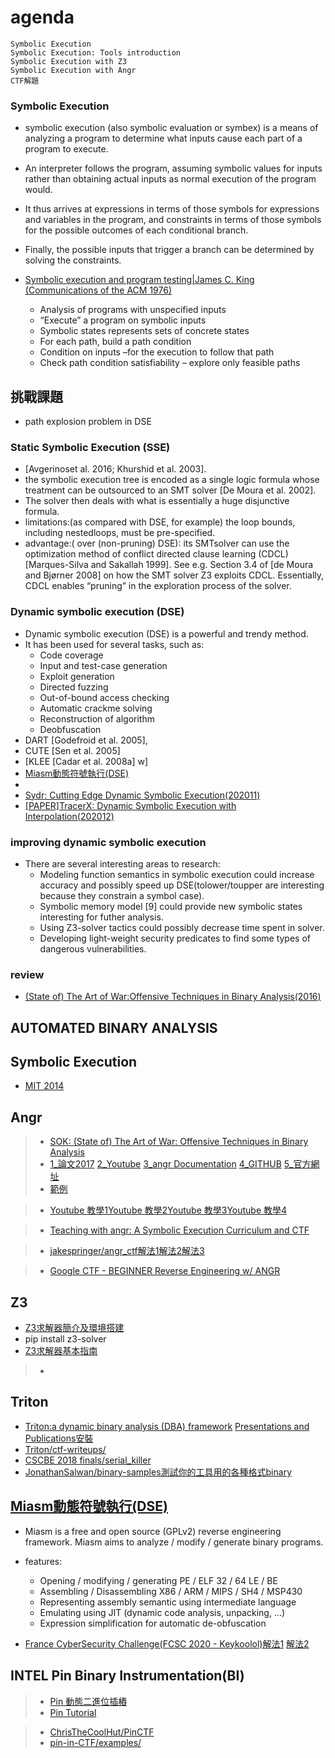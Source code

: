 # agenda
```
Symbolic Execution
Symbolic Execution: Tools introduction
Symbolic Execution with Z3 
Symbolic Execution with Angr
CTF解題
```



### Symbolic Execution

- symbolic execution (also symbolic evaluation or symbex) is a means of analyzing a program to determine what inputs cause each part of a program to execute. 
- An interpreter follows the program, assuming symbolic values for inputs rather than obtaining actual inputs as normal execution of the program would. 
- It thus arrives at expressions in terms of those symbols for expressions and variables in the program, and constraints in terms of those symbols for the possible outcomes of each conditional branch. 
- Finally, the possible inputs that trigger a branch can be determined by solving the constraints.

- [Symbolic execution and program testing|James C. King (Communications of the ACM 1976)](https://dl.acm.org/doi/10.1145/360248.360252)
  - Analysis	of	programs	with	unspecified	inputs	
  - “Execute”	a	program	on	symbolic	inputs	
  - Symbolic states represents sets of concrete states	
  - For	each	path,	build	a	path	condition	
  - Condition	on inputs –for the	execution to follow that path	
  - Check	path condition satisfiability	–	explore	only feasible paths	

## 挑戰課題
-  path explosion problem in DSE


### Static Symbolic Execution (SSE)
- [Avgerinoset al. 2016; Khurshid et al. 2003]. 
- the symbolic execution tree is encoded as a single logic formula whose treatment can be outsourced to an SMT solver [De Moura et al. 2002].
- The solver then deals with what is essentially a huge disjunctive formula. 
- limitations:(as compared with DSE, for example)  the loop bounds, including nestedloops, must be pre-specified. 
- advantage:( over (non-pruning) DSE): its SMTsolver can use the optimization method of conflict directed clause learning (CDCL) [Marques-Silva
and Sakallah 1999]. See e.g. Section 3.4 of [de Moura and Bjørner 2008] on how the SMT solver Z3
exploits CDCL. Essentially, CDCL enables “pruning” in the exploration process of the solver.

### Dynamic symbolic execution (DSE)
- Dynamic symbolic execution (DSE) is a powerful and trendy method. 
- It has been used for several tasks, such as:
  - Code coverage
  - Input and test-case generation
  - Exploit generation
  - Directed fuzzing
  - Out-of-bound access checking
  - Automatic crackme solving
  - Reconstruction of algorithm
  - Deobfuscation
- DART [Godefroid et al. 2005],
- CUTE [Sen et al. 2005] 
- [KLEE [Cadar et al. 2008a] w]
- [Miasm動態符號執行(DSE)](https://github.com/cea-sec/miasm)
- [](https://www.cis.upenn.edu/~mhnaik/edu/cis700/lessons/symbolic_execution.pdf)
- [Sydr: Cutting Edge Dynamic Symbolic Execution(202011)](https://arxiv.org/abs/2011.09269)
- [[PAPER]TracerX: Dynamic Symbolic Execution with Interpolation(202012)](https://arxiv.org/abs/2012.00556)

### improving dynamic symbolic execution
- There are several interesting areas to research:
  - Modeling function semantics in symbolic execution could increase accuracy and possibly speed up DSE(tolower/toupper are interesting because they constrain a symbol case).
  - Symbolic memory model [9] could provide new symbolic states interesting for futher analysis.
  - Using Z3-solver tactics could possibly decrease time spent in solver.
  - Developing light-weight security predicates to find some types of dangerous vulnerabilities.

### review
- [(State of) The Art of War:Offensive Techniques in Binary Analysis(2016)](https://www.researchgate.net/publication/306304563_SOK_State_of_The_Art_of_War_Offensive_Techniques_in_Binary_Analysis)

## AUTOMATED BINARY ANALYSIS
## Symbolic Execution

- [MIT 2014](https://www.youtube.com/watch?v=yRVZPvHYHzw)


## Angr
>* [SOK: (State of) The Art of War: Offensive Techniques in Binary Analysis](https://ieeexplore.ieee.org/document/7546500)
>* [1_論文2017](https://ieeexplore.ieee.org/document/8077799) [2_Youtube](https://www.youtube.com/watch?v=Wx2RhKI7TIU) [3_angr Documentation](https://docs.angr.io/) [4_GITHUB](https://github.com/angr/angr) [5_官方網址](https://angr.io/)
>* [範例](https://docs.angr.io/examples)

>* [Youtube 教學1](https://www.youtube.com/watch?v=a4tKDX4F5Ng)[Youtube 教學2](https://www.youtube.com/watch?v=XgHZ6QnZkgc)[Youtube 教學3](https://www.youtube.com/watch?v=XgHZ6QnZkgc)[Youtube 教學4](https://www.youtube.com/channel/UCLx14vWN9uw5ziL_dq0WDfA/videos)

>* [Teaching with angr: A Symbolic Execution Curriculum and CTF](https://www.usenix.org/sites/default/files/conference/protected-files/ase18_slides_feng.pdf)

>* [jakespringer/angr_ctf](https://github.com/jakespringer/angr_ctf)[解法1](https://cexplr.github.io/writeups/angr/3_angr_post_1.html)[解法2](https://github.com/ZERO-A-ONE/AngrCTF_FITM)[解法3](https://bbs.pediy.com/thread-267227.htm)

>* [Google CTF - BEGINNER Reverse Engineering w/ ANGR](https://www.youtube.com/watch?v=RCgEIBfnTEI)

## Z3

- [Z3求解器簡介及環境搭建](https://blog.csdn.net/guo_shaokun/article/details/99891545?ops_request_misc=%257B%2522request%255Fid%2522%253A%2522162904945016780262523657%2522%252C%2522scm%2522%253A%252220140713.130102334..%2522%257D&request_id=162904945016780262523657&biz_id=0&utm_medium=distribute.pc_search_result.none-task-blog-2~all~sobaiduend~default-5-99891545.pc_search_result_control_group&utm_term=z3&spm=1018.2226.3001.4187)
- pip install z3-solver
- [Z3求解器基本指南](https://blog.csdn.net/weixin_39408343/article/details/102680614?ops_request_misc=%257B%2522request%255Fid%2522%253A%2522162904945016780262523657%2522%252C%2522scm%2522%253A%252220140713.130102334..%2522%257D&request_id=162904945016780262523657&biz_id=0&utm_medium=distribute.pc_search_result.none-task-blog-2~all~sobaiduend~default-2-102680614.pc_search_result_control_group&utm_term=z3&spm=1018.2226.3001.4187)


>* []()



## Triton
- [Triton:a dynamic binary analysis (DBA) framework](https://triton.quarkslab.com/) [Presentations and Publications](https://triton.quarkslab.com/documentation/)[安裝](https://triton.quarkslab.com/documentation/doxygen/index.html#install_sec)
- [Triton/ctf-writeups/](https://github.com/JonathanSalwan/Triton/tree/master/src/examples/python/ctf-writeups)
- [CSCBE 2018 finals/serial_killer](https://github.com/jimbauwens/cscbe_ctf_serial_solver)
- [JonathanSalwan/binary-samples測試你的工具用的各種格式binary](https://github.com/JonathanSalwan/binary-samples)



## [Miasm動態符號執行(DSE)](https://github.com/cea-sec/miasm)
- Miasm is a free and open source (GPLv2) reverse engineering framework. Miasm aims to analyze / modify / generate binary programs. 
- features:
  - Opening / modifying / generating PE / ELF 32 / 64 LE / BE
  - Assembling / Disassembling X86 / ARM / MIPS / SH4 / MSP430
  - Representing assembly semantic using intermediate language
  - Emulating using JIT (dynamic code analysis, unpacking, ...)
  - Expression simplification for automatic de-obfuscation

- [France CyberSecurity Challenge(FCSC 2020 - Keykoolol)](https://github.com/icecr4ck/write-ups/tree/master/FCSC-2020/Keykoolol)[解法1](https://re-dojo.github.io/write-ups/2020-05-09-fcsc-2020-keykoolol/?fbclid=IwAR24oI6OcV-KgM_MWQpeBzGiuezQjtQw-bHuoprgu2R31nL-E4DUSaqyb3M) [解法2](https://blog.csdn.net/systemino/article/details/106538823)


## INTEL Pin Binary Instrumentation(BI)

>* [Pin 動態二進位插樁](https://firmianay.gitbooks.io/ctf-all-in-one/content/doc/5.2.1_pin.html)
>* [Pin Tutorial](https://www.ic.unicamp.br/~rodolfo/mo801/04-PinTutorial.pdf)

>* [ChrisTheCoolHut/PinCTF](https://github.com/ChrisTheCoolHut/PinCTF)
>* [pin-in-CTF/examples/](https://github.com/bash-c/pin-in-CTF/tree/master/examples)
